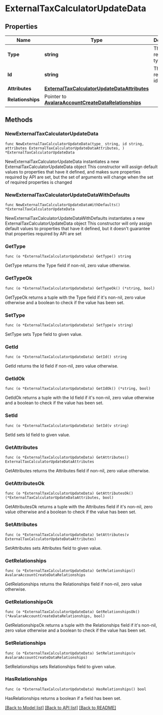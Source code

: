 # ExternalTaxCalculatorUpdateData

## Properties

Name | Type | Description | Notes
------------ | ------------- | ------------- | -------------
**Type** | **string** | The resource&#39;s type | [default to "external_tax_calculators"]
**Id** | **string** | The resource&#39;s id | 
**Attributes** | [**ExternalTaxCalculatorUpdateDataAttributes**](ExternalTaxCalculatorUpdateDataAttributes.md) |  | 
**Relationships** | Pointer to [**AvalaraAccountCreateDataRelationships**](AvalaraAccountCreateDataRelationships.md) |  | [optional] 

## Methods

### NewExternalTaxCalculatorUpdateData

`func NewExternalTaxCalculatorUpdateData(type_ string, id string, attributes ExternalTaxCalculatorUpdateDataAttributes, ) *ExternalTaxCalculatorUpdateData`

NewExternalTaxCalculatorUpdateData instantiates a new ExternalTaxCalculatorUpdateData object
This constructor will assign default values to properties that have it defined,
and makes sure properties required by API are set, but the set of arguments
will change when the set of required properties is changed

### NewExternalTaxCalculatorUpdateDataWithDefaults

`func NewExternalTaxCalculatorUpdateDataWithDefaults() *ExternalTaxCalculatorUpdateData`

NewExternalTaxCalculatorUpdateDataWithDefaults instantiates a new ExternalTaxCalculatorUpdateData object
This constructor will only assign default values to properties that have it defined,
but it doesn't guarantee that properties required by API are set

### GetType

`func (o *ExternalTaxCalculatorUpdateData) GetType() string`

GetType returns the Type field if non-nil, zero value otherwise.

### GetTypeOk

`func (o *ExternalTaxCalculatorUpdateData) GetTypeOk() (*string, bool)`

GetTypeOk returns a tuple with the Type field if it's non-nil, zero value otherwise
and a boolean to check if the value has been set.

### SetType

`func (o *ExternalTaxCalculatorUpdateData) SetType(v string)`

SetType sets Type field to given value.


### GetId

`func (o *ExternalTaxCalculatorUpdateData) GetId() string`

GetId returns the Id field if non-nil, zero value otherwise.

### GetIdOk

`func (o *ExternalTaxCalculatorUpdateData) GetIdOk() (*string, bool)`

GetIdOk returns a tuple with the Id field if it's non-nil, zero value otherwise
and a boolean to check if the value has been set.

### SetId

`func (o *ExternalTaxCalculatorUpdateData) SetId(v string)`

SetId sets Id field to given value.


### GetAttributes

`func (o *ExternalTaxCalculatorUpdateData) GetAttributes() ExternalTaxCalculatorUpdateDataAttributes`

GetAttributes returns the Attributes field if non-nil, zero value otherwise.

### GetAttributesOk

`func (o *ExternalTaxCalculatorUpdateData) GetAttributesOk() (*ExternalTaxCalculatorUpdateDataAttributes, bool)`

GetAttributesOk returns a tuple with the Attributes field if it's non-nil, zero value otherwise
and a boolean to check if the value has been set.

### SetAttributes

`func (o *ExternalTaxCalculatorUpdateData) SetAttributes(v ExternalTaxCalculatorUpdateDataAttributes)`

SetAttributes sets Attributes field to given value.


### GetRelationships

`func (o *ExternalTaxCalculatorUpdateData) GetRelationships() AvalaraAccountCreateDataRelationships`

GetRelationships returns the Relationships field if non-nil, zero value otherwise.

### GetRelationshipsOk

`func (o *ExternalTaxCalculatorUpdateData) GetRelationshipsOk() (*AvalaraAccountCreateDataRelationships, bool)`

GetRelationshipsOk returns a tuple with the Relationships field if it's non-nil, zero value otherwise
and a boolean to check if the value has been set.

### SetRelationships

`func (o *ExternalTaxCalculatorUpdateData) SetRelationships(v AvalaraAccountCreateDataRelationships)`

SetRelationships sets Relationships field to given value.

### HasRelationships

`func (o *ExternalTaxCalculatorUpdateData) HasRelationships() bool`

HasRelationships returns a boolean if a field has been set.


[[Back to Model list]](../README.md#documentation-for-models) [[Back to API list]](../README.md#documentation-for-api-endpoints) [[Back to README]](../README.md)



